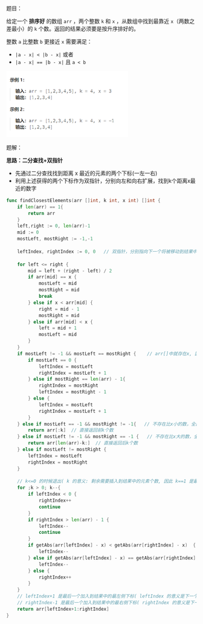 题目：

给定一个 **排序好** 的数组 `arr` ，两个整数 `k` 和 `x` ，从数组中找到最靠近 `x`（两数之差最小）的 `k` 个数。返回的结果必须要是按升序排好的。

整数 `a` 比整数 `b` 更接近 `x` 需要满足：

- `|a - x| < |b - x|` 或者
- `|a - x| == |b - x|` 且 `a < b`

<img src="658.找到K个最接近的元素.assets/image-20231006205011071.png" alt="image-20231006205011071" style="zoom:67%;" />

题解：

**思路：二分查找+双指针**

- 先通过二分查找找到距离 x 最近的元素的两个下标(一左一右)
- 利用上述获得的两个下标作为双指针，分别向左和向右扩展，找到k个距离x最近的数字

```go
func findClosestElements(arr []int, k int, x int) []int { 
    if len(arr) == 1{
        return arr
    }
    left,right := 0, len(arr)-1
    mid := 0
    mostLeft, mostRight := -1,-1

    leftIndex, rightIndex := 0, 0   // 双指针，分别指向下一个将被移动到结果中的元素

    for left <= right {
        mid = left + (right - left) / 2
        if arr[mid] == x {
            mostLeft = mid
            mostRight = mid
            break
        } else if x < arr[mid] {
            right = mid - 1
            mostRight = mid
        } else if arr[mid] < x {
            left = mid + 1
            mostLeft = mid
        }
    }
    if mostLeft != -1 && mostLeft == mostRight {    // arr[]中就存在x, 因此 mostLeft == mostRight == x出现的位置
        if mostLeft == 0 {
            leftIndex = mostLeft
            rightIndex = mostLeft + 1
        } else if mostRight == len(arr) - 1{
            rightIndex = mostRight
            leftIndex = mostRight - 1
        } else {
            leftIndex = mostLeft
            rightIndex = mostLeft + 1
        }
    } else if mostLeft == -1 && mostRight != -1{   // 不存在比x小的数，全部都大于x
        return arr[:k]  // 直接返回前k个数
    } else if mostLeft != -1 && mostRight == -1 {   // 不存在比x大的数，全部都小于x
        return arr[len(arr)-k:]  // 直接返回后k个数
    } else if mostLeft != mostRight {
        leftIndex = mostLeft
        rightIndex = mostRight
    }

    // k<=0 的时候退出( k 的意义: 剩余需要插入到结果中的元素个数, 因此 k==1 是最后一个, k==0 时已经不在需要继续插入)
    for ;k > 0; k--{
        if leftIndex < 0 {
            rightIndex++
            continue
        }
        if rightIndex > len(arr) - 1 {
            leftIndex--
            continue
        }
        if getAbs(arr[leftIndex] - x) < getAbs(arr[rightIndex] - x)  {
            leftIndex--
        } else if getAbs(arr[leftIndex] - x) == getAbs(arr[rightIndex] - x) && leftIndex < rightIndex {
            leftIndex--
        } else { 
            rightIndex++       
        }
    }
    // leftIndex+1 是最后一个加入到结果中的最左侧下标( leftIndex 的意义是下一个将被加入到结果中的左侧下标)
    // rightIndex-1 是最后一个加入到结果中的最右侧下标( rightIndex 的意义是下一个将被加入到结果中的右侧下标)
    return arr[leftIndex+1:rightIndex]  
}
```

